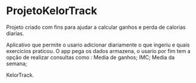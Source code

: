 # ProjetoKelorTrack

Projeto criado com fins para ajudar a calcular ganhos e perda de calorias diarias.

Aplicativo que permite o usario adicionar diariamente o que ingeriu e quais exercicios praticou.
O app pega os dados armazena, o usario por fim tem a opção de realizar consultas como :
Media de ganhos;
IMC;
Media da semana;

KelorTrack.

